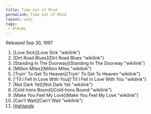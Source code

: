 ```yaml
---
title: Time out of Mind
permalink: Time out of Mind
layout: wiki
tags:
 - Albums
---
```


Released Sep 30, 1997

1.  [Love Sick](Love Sick "wikilink")
2.  [Dirt Road Blues](Dirt Road Blues "wikilink")
3.  [Standing In The Doorway](Standing In The Doorway "wikilink")
4.  [Million Miles](Million Miles "wikilink")
5.  [Tryin' To Get To Heaven](Tryin' To Get To Heaven "wikilink")
6.  ['Til I Fell In Love With
    You]('Til I Fell In Love With You "wikilink")
7.  [Not Dark Yet](Not Dark Yet "wikilink")
8.  [Cold Irons Bound](Cold Irons Bound "wikilink")
9.  [Make You Feel My Love](Make You Feel My Love "wikilink")
10. [Can't Wait](Can't Wait "wikilink")
11. [Highlands](Highlands "wikilink")

